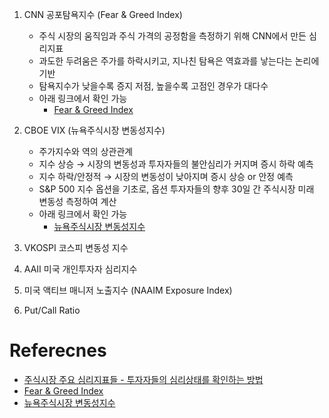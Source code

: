 1. CNN 공포탐욕지수 (Fear & Greed Index)
    - 주식 시장의 움직임과 주식 가격의 공정함을 측정하기 위해 CNN에서 만든 심리지표
    - 과도한 두려움은 주가를 하락시키고, 지나친 탐욕은 역효과를 낳는다는 논리에 기반
    - 탐욕지수가 낮을수록 증지 저점, 높을수록 고점인 경우가 대다수
    - 아래 링크에서 확인 가능
        - [Fear & Greed Index](https://edition.cnn.com/markets/fear-and-greed)

2. CBOE VIX (뉴욕주식시장 변동성지수)
    - 주가지수와 역의 상관관계
    - 지수 상승 → 시장의 변동성과 투자자들의 불안심리가 커지며 증시 하락 예측
    - 지수 하락/안정적 → 시장의 변동성이 낮아지며 증시 상승 or 안정 예측
    - S&P 500 지수 옵션을 기초로, 옵션 투자자들의 향후 30일 간 주식시장 미래 변동성 측정하여 계산
    - 아래 링크에서 확인 가능
        - [뉴욕주식시장 변동성지수](https://www.google.com/search?q=vix+%EC%A7%80%EC%88%98)

3. VKOSPI 코스피 변동성 지수 
4. AAII 미국 개인투자자 심리지수
5. 미국 액티브 매니저 노출지수 (NAAIM Exposure Index) 
6. Put/Call Ratio


# Referecnes
- [주식시장 주요 심리지표들 - 투자자들의 심리상태를 확인하는 방법](https://www.kbam.co.kr/board/view/224?srchTxt=&srchSel=&ctgry=03)
- [Fear & Greed Index](https://edition.cnn.com/markets/fear-and-greed)
- [뉴욕주식시장 변동성지수](https://www.google.com/search?q=vix+%EC%A7%80%EC%88%98)